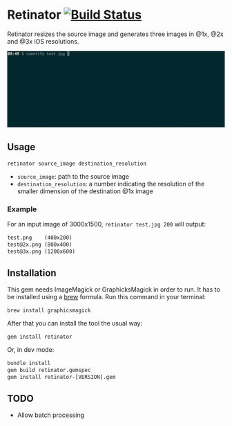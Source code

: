 # Retinator [![Build Status](https://travis-ci.org/emenegro/retinator.svg?branch=master)](https://travis-ci.org/emenegro/retinator)

Retinator resizes the source image and generates three images in @1x, @2x and @3x iOS resolutions.

![retinator-gif](etc/retinator.gif)

## Usage

```        
retinator source_image destination_resolution
```

- `source_image`: path to the source image
- `destination_resolution`: a number indicating the resolution of the smaller dimension of the destination @1x image

### Example

For an input image of 3000x1500, `retinator test.jpg 200` will output:

```
test.png    (400x200)
test@2x.png (800x400)
test@3x.png (1200x600)
```

## Installation

This gem needs ImageMagick or GraphicksMagick in order to run. It has to be installed using a [brew](https://brew.sh) formula. Run this command in your terminal:

```
brew install graphicsmagick
```

After that you can install the tool the usual way:

```
gem install retinator
```

Or, in dev mode:

```
bundle install
gem build retinator.gemspec
gem install retinator-[VERSION].gem
```

## TODO

- Allow batch processing
